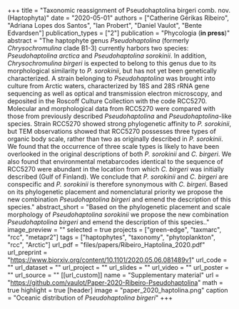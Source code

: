 +++
title = "Taxonomic reassignment of Pseudohaptolina birgeri comb. nov. (Haptophyta)"
date = "2020-05-01"
authors = ["Catherine Gérikas Ribeiro", "Adriana Lopes dos Santos", "Ian Probert", "Daniel Vaulot", "Bente Edvardsen"]
publication_types = ["2"]
publication = "Phycologia (**in press**)"
abstract = "The haptophyte genus *Pseudohaptolina* (formerly *Chrysochromulina* clade B1-3) currently harbors two species: *Pseudohaptolina arctica* and *Pseudohaptolina sorokinii*. In addition,  *Chrysochromulina birgeri* is expected to belong to this genus due to its morphological similarity to *P. sorokinii*, but has not yet been genetically characterized. A strain belonging to *Pseudohaptolina* was brought into culture from Arctic waters, characterized by 18S and 28S rRNA gene sequencing as well as optical and transmission electron microscopy, and deposited in the Roscoff Culture Collection with the code RCC5270. Molecular and morphological data from RCC5270 were compared with those from previously described *Pseudohaptolina* and *Pseudohaptolina*-like species. Strain RCC5270 showed strong phylogenetic affinity to *P. sorokinii*, but TEM observations showed that RCC5270 possesses three types of organic body scale, rather than two as originally described in *P. sorokinii*. We found that the occurrence of three scale types is likely to have been overlooked in the original descriptions of both *P. sorokinii* and *C. birgeri*. We also found that environmental metabarcodes identical to the sequence of RCC5270 were abundant in the location from which *C. birgeri* was initially described (Gulf of Finland). We conclude that *P. sorokinii* and *C. birgeri* are conspecific and *P. sorokinii* is therefore synonymous with *C. birgeri*. Based on its phylogenetic placement and nomenclatural priority we propose the new combination *Pseudohaptolina birgeri* and emend the description of this species."
abstract_short = "Based on the phylogenetic placement and scale morphology of *Pseudohaptolina sorokinii* we propose the new combination *Pseudohaptolina birgeri* and emend the description of this species.."
image_preview = ""
selected = true
projects = ["green-edge", "taxmarc", "rcc", "metapr2"]
tags = ["haptophytes", "taxonomy", "phytoplankton", "rcc", "Arctic"]
url_pdf = "files/papers/Ribeiro_Haptolina_2020.pdf"
url_preprint = "https://www.biorxiv.org/content/10.1101/2020.05.06.081489v1"
url_code = ""
url_dataset = ""
url_project = ""
url_slides = ""
url_video = ""
url_poster = ""
url_source = ""
[[url_custom]]
    name = "Supplementary material"
    url = "https://github.com/vaulot/Paper-2020-Ribeiro-Pseudohaptolina"
math = true
highlight = true
[header]
image = "paper_2020_haptolina.png"
caption = "Oceanic distribution of *Pseudohaptolina birgeri*"
+++
